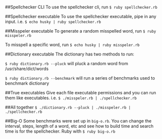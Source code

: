 ##Spellchecker CLI
To use the spellchecker cli, run `$ ruby spellchecker.rb`

##Spellchecker executable
To use the spellchecker executable, pipe in any input.  i.e. `$ echo husky | ruby spellchecker.rb`

##Misspeler executable
To generate a random misspelled word, run `$ ruby misspeler.rb`

To misspell a specific word,  run `$ echo husky | ruby misspeler.rb`

##Dictionary executable
The dictionary has two methods to run:

`$ ruby dictionary.rb --pluck` will pluck a random word from /usr/share/dict/words

`$ ruby dictionary.rb --benchmark` will run a series of benchmarks used to benchmark dictionary

##True executables
Give each file executable permissions and you can run them like executables. i.e. `$ ./misspeler.rb | ./spellchecker.rb`

##All together
`$ ./dictionary.rb --pluck | ./misspeler.rb | ./spellchecker.rb`

##Big-O
Some benchmarks were set up in `big-o.rb`.  You can change the interval, steps, length of a word, etc and see how to build time and search time is for the spellchecker.  Ruby with `$ ruby big-o.rb`
